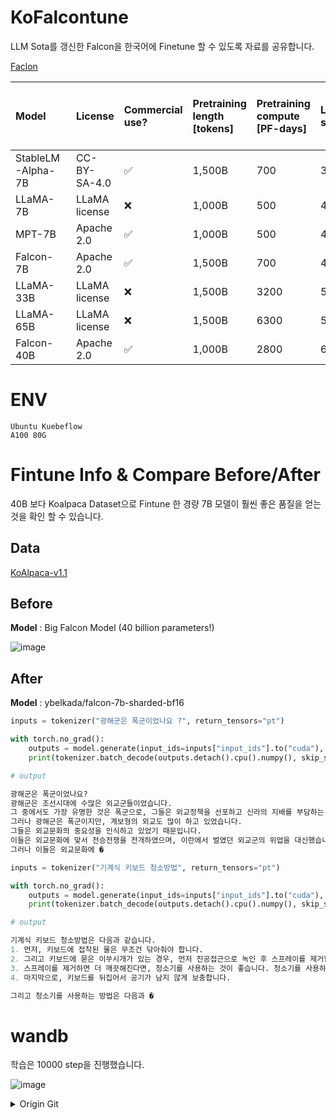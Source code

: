 # KoFalcontune

LLM Sota를 갱신한 Falcon을 한국어에 Finetune 할 수 있도록 자료를 공유합니다.

[Faclon](https://huggingface.co/blog/falcon)

|Model|License|Commercial use?|Pretraining length [tokens]|Pretraining compute [PF-days]|Leaderboard score|K,V-cache size for a 2.048 context|
|:----|:----|:----|:----|:----|:----|:----|
|StableLM-Alpha-7B|CC-BY-SA-4.0|✅|1,500B|700|38.3*|800MB|
|LLaMA-7B|LLaMA license|❌|1,000B|500|47.6|1,100MB|
|MPT-7B|Apache 2.0|✅|1,000B|500|48.6|1,100MB|
|Falcon-7B|Apache 2.0|✅|1,500B|700|48.8|20MB|
|LLaMA-33B|LLaMA license|❌|1,500B|3200|56.9|3,300MB|
|LLaMA-65B|LLaMA license|❌|1,500B|6300|58.3|5,400MB|
|Falcon-40B|Apache 2.0|✅|1,000B|2800|60.4|240MB|

# ENV

```
Ubuntu Kuebeflow
A100 80G
```

# Fintune Info & Compare Before/After 

40B 보다 Koalpaca Dataset으로 Fintune 한 경량 7B 모델이 훨씬 좋은 품질을 얻는 것을 확인 할 수 있습니다.

## Data

[KoAlpaca-v1.1](https://huggingface.co/datasets/beomi/KoAlpaca-v1.1a/viewer/beomi--KoAlpaca-v1.1a)

## Before

**Model** : Big Falcon Model (40 billion parameters!)

![image](https://github.com/HaloKim/KoFalcontune/assets/44603549/0fb0e7b8-1c43-4417-87a0-63821cc6af66)


## After

**Model** : ybelkada/falcon-7b-sharded-bf16

```python
inputs = tokenizer("광해군은 폭군이었나요 ?", return_tensors="pt")

with torch.no_grad():
    outputs = model.generate(input_ids=inputs["input_ids"].to("cuda"), max_new_tokens=512)
    print(tokenizer.batch_decode(outputs.detach().cpu().numpy(), skip_special_tokens=True)[0])

# output

광해군은 폭군이었나요?
광해군은 조선시대에 수많은 외교군들이었습니다. 
그 중에서도 가장 유명한 것은 폭군으로, 그들은 외교정책을 선포하고 신라의 지배를 부담하는 전략을 담당했습니다. 
그러나 광해군은 폭군이지만, 계보형의 외교도 많이 하고 있었습니다. 
그들은 외교문화의 중요성을 인식하고 있었기 때문입니다. 
이들은 외교문화에 맞서 전승전쟁을 전개하였으며, 이란에서 벌였던 외교군의 위업을 대신했습니다. 
그러나 이들은 외교문화에 �    
```

```python
inputs = tokenizer("기계식 키보드 청소방법", return_tensors="pt")

with torch.no_grad():
    outputs = model.generate(input_ids=inputs["input_ids"].to("cuda"), max_new_tokens=512)
    print(tokenizer.batch_decode(outputs.detach().cpu().numpy(), skip_special_tokens=True)[0])

# output

기계식 키보드 청소방법은 다음과 같습니다. 
1. 먼저, 키보드에 접착된 물은 무조건 닦아줘야 합니다.
2. 그리고 키보드에 묻은 이쑤시개가 있는 경우, 먼저 진공접근으로 녹인 후 스프레이를 제거합니다.
3. 스프레이를 제거하면 더 깨끗해진다면, 청소기를 사용하는 것이 좋습니다. 청소기를 사용하면 일반적으로 키보드를 청소할 수 있습니다.
4. 마지막으로, 키보드를 뒤집어서 공기가 남지 않게 보충합니다.

그리고 청소기를 사용하는 방법은 다음과 �
```

# wandb 

학습은 10000 step을 진행했습니다.

![image](https://github.com/HaloKim/KoFalcontune/assets/44603549/4041d170-2ae4-4bef-aa28-0dc68101c24a)


<details>
<summary>Origin Git</summary>

# falcontune: 4-Bit Finetuning of FALCONs on a Consumer GPU

**falcontune** allows finetuning FALCONs (e.g., falcon-40b-4bit) on as little as one consumer-grade A100 40GB. 

Its features tiny and easy-to-use codebase.

One benefit of being able to finetune larger LLMs on one GPU is the ability to easily leverage data parallelism for large models.

Underneath the hood, **falcontune** implements the LoRA algorithm over an LLM compressed using the GPTQ algorithm, which requires implementing a backward pass for the quantized LLM.

**falcontune** can generate a 50-token recipe on A100 40GB for ~ 10 seconds using triton backend

```
$ falcontune generate --interactive --model falcon-40b-instruct-4bit --weights gptq_model-4bit--1g.safetensors --max_new_tokens=50 --use_cache --do_sample --prompt "How to prepare pasta?"


How to prepare pasta?
Here's a simple recipe to prepare pasta:

Ingredients:
- 1 pound of dry pasta
- 4-6 cups of water
- Salt (optional)

Instructions:
1. Boil the water

Took 10.042 s
```

This example is based on the model: TheBloke/falcon-40b-instruct-GPTQ.

Here is a [Google Colab](https://colab.research.google.com/drive/1Pv7Dn60u_ANgkhRojAIX-VOkU3J-2cYh?usp=sharing). 
You will need a A100 40GB to finetune the model.

## Installation

### Setup

```
pip install -r requirements.txt 
python setup.py install         
```

The default backend is triton which is the fastest. For cuda support install also the CUDA kernels:

```
python setup_cuda.py install         
```


## Running falcontune

The above process installs a `falcontune` command in your environment.

### Download Models

First, start by downloading the weights of a FALCON model:
```
$ wget https://huggingface.co/TheBloke/falcon-40b-instruct-GPTQ/resolve/main/gptq_model-4bit--1g.safetensors
```

### Generate Text

You can generate text directly from the command line. This generates text from the base model:
```
$ falcontune generate \
    --interactive \
    --model falcon-40b-instruct-4bit \
    --weights gptq_model-4bit--1g.safetensors \
    --max_new_tokens=50 \
    --use_cache \
    --do_sample \
    --instruction "Who was the first person on the moon?"
```

### Finetune A Base Model

You may also finetune a base model yourself. First, you need to download a dataset:
```
$ wget https://github.com/gururise/AlpacaDataCleaned/raw/main/alpaca_data_cleaned.json
```

You can finetune any model of the FALCON family:

<details>
<summary>FALCON-7B</summary>
<br>

    $ falcontune finetune \
        --model=falcon-7b \
        --weights=tiiuae/falcon-7b \
        --dataset=./alpaca_data_cleaned.json \
        --data_type=alpaca \
        --lora_out_dir=./falcon-7b-alpaca/ \
        --mbatch_size=1 \
        --batch_size=2 \
        --epochs=3 \
        --lr=3e-4 \
        --cutoff_len=256 \
        --lora_r=8 \
        --lora_alpha=16 \
        --lora_dropout=0.05 \
        --warmup_steps=5 \
        --save_steps=50 \
        --save_total_limit=3 \
        --logging_steps=5 \
        --target_modules='["query_key_value"]'

    The above commands will download the model and use LoRA to finetune the quantized model. The final adapters and the checkpoints will be saved in `falcon-7b-alpaca` and available for generation as follows:

    $ falcontune generate \
        --interactive \
        --model falcon-7b \
        --weights tiiuae/falcon-7b \
        --lora_apply_dir falcon-7b-alpaca \
        --max_new_tokens 50 \
        --use_cache \
        --do_sample \
        --instruction "How to prepare pasta?"

</details>


<details>
<summary>FALCON-7B-INSTRUCT</summary>
<br>

    $ falcontune finetune \
        --model=falcon-7b-instruct \
        --weights=tiiuae/falcon-7b-instruct \
        --dataset=./alpaca_data_cleaned.json \
        --data_type=alpaca \
        --lora_out_dir=./falcon-7b-instruct-alpaca/ \
        --mbatch_size=1 \
        --batch_size=2 \
        --epochs=3 \
        --lr=3e-4 \
        --cutoff_len=256 \
        --lora_r=8 \
        --lora_alpha=16 \
        --lora_dropout=0.05 \
        --warmup_steps=5 \
        --save_steps=50 \
        --save_total_limit=3 \
        --logging_steps=5 \
        --target_modules='["query_key_value"]'

    The above commands will download the model and use LoRA to finetune the quantized model. The final adapters and the checkpoints will be saved in `falcon-7b-instruct-alpaca` and available for generation as follows:

    $ falcontune generate \
        --interactive \
        --model falcon-7b-instruct \
        --weights mosaicml/falcon-7b-instruct \
        --lora_apply_dir falcon-7b-instruct-alpaca \
        --max_new_tokens 50 \
        --use_cache \
        --do_sample \
        --instruction "How to prepare pasta?"

</details>


<details>
<summary>FALCON-40B</summary>
<br>

    $ falcontune finetune \
        --model=falcon-40b \
        --weights=tiiuae/falcon-40b \
        --dataset=./alpaca_data_cleaned.json \
        --data_type=alpaca \
        --lora_out_dir=./falcon-40b-alpaca/ \
        --mbatch_size=1 \
        --batch_size=2 \
        --epochs=3 \
        --lr=3e-4 \
        --cutoff_len=256 \
        --lora_r=8 \
        --lora_alpha=16 \
        --lora_dropout=0.05 \
        --warmup_steps=5 \
        --save_steps=50 \
        --save_total_limit=3 \
        --logging_steps=5 \
        --target_modules='["query_key_value"]'

    The above commands will download the model and use LoRA to finetune the quantized model. The final adapters and the checkpoints will be saved in `falcon-40b-alpaca` and available for generation as follows:

    $ falcontune generate \
        --interactive \
        --model falcon-40b \
        --weights tiiuae/falcon-40b\
        --lora_apply_dir falcon-40b-alpaca \
        --max_new_tokens 50 \
        --use_cache \
        --do_sample \
        --instruction "How to prepare pasta?"

</details>

<details>
<summary>FALCON-40B-INSTRUCT</summary>
<br>

    $ falcontune finetune \
        --model=falcon-40b-instruct \
        --weights=tiiuae/falcon-40b-instruct \
        --dataset=./alpaca_data_cleaned.json \
        --data_type=alpaca \
        --lora_out_dir=./falcon-40b-instruct-alpaca/ \
        --mbatch_size=1 \
        --batch_size=2 \
        --epochs=3 \
        --lr=3e-4 \
        --cutoff_len=256 \
        --lora_r=8 \
        --lora_alpha=16 \
        --lora_dropout=0.05 \
        --warmup_steps=5 \
        --save_steps=50 \
        --save_total_limit=3 \
        --logging_steps=5 \
        --target_modules='["query_key_value"]'

    The above commands will download the model and use LoRA to finetune the quantized model. The final adapters and the checkpoints will be saved in `falcon-40b-instruct-alpaca` and available for generation as follows:

    $ falcontune generate \
        --interactive \
        --model falcon-40b-instruct \
        --weights tiiuae/falcon-40b-instruct\
        --lora_apply_dir falcon-40b-alpaca \
        --max_new_tokens 50 \
        --use_cache \
        --do_sample \
        --instruction "How to prepare pasta?"

</details>

<details>
<summary>FALCON-7B-INSTRUCT-4BIT</summary>
<br>

    $ wget https://huggingface.co/TheBloke/falcon-7b-instruct-GPTQ/resolve/main/gptq_model-4bit-64g.safetensors
    
    $ falcontune finetune \
        --model=falcon-7b-instruct-4bit \
        --weights=gptq_model-4bit-64g.safetensors \
        --dataset=./alpaca_data_cleaned.json \
        --data_type=alpaca \
        --lora_out_dir=./falcon-7b-instruct-4bit-alpaca/ \
        --mbatch_size=1 \
        --batch_size=2 \
        --epochs=3 \
        --lr=3e-4 \
        --cutoff_len=256 \
        --lora_r=8 \
        --lora_alpha=16 \
        --lora_dropout=0.05 \
        --warmup_steps=5 \
        --save_steps=50 \
        --save_total_limit=3 \
        --logging_steps=5 \
        --target_modules='["query_key_value"]'

    The above commands will download the model and use LoRA to finetune the quantized model. The final adapters and the checkpoints will be saved in `falcon-7b-instruct-4bit-alpaca` and available for generation as follows:

    $ falcontune generate \
        --interactive \
        --model falcon-7b-instruct-4bit \
        --weights gptq_model-4bit-64g.safetensors \
        --lora_apply_dir falcon-7b-instruct-4bit-alpaca \
        --max_new_tokens 50 \
        --use_cache \
        --do_sample \
        --instruction "How to prepare pasta?"

</details>

<details>
<summary>FALCON-40B-INSTRUCT-4BIT</summary>
<br>

    $ wget https://huggingface.co/TheBloke/falcon-40b-instruct-GPTQ/resolve/main/gptq_model-4bit--1g.safetensors
    
    $ falcontune finetune \
        --model=falcon-40b-instruct-4bit \
        --weights=gptq_model-4bit--1g.safetensors \
        --dataset=./alpaca_data_cleaned.json \
        --data_type=alpaca \
        --lora_out_dir=./falcon-40b-instruct-4bit-alpaca/ \
        --mbatch_size=1 \
        --batch_size=2 \
        --epochs=3 \
        --lr=3e-4 \
        --cutoff_len=256 \
        --lora_r=8 \
        --lora_alpha=16 \
        --lora_dropout=0.05 \
        --warmup_steps=5 \
        --save_steps=50 \
        --save_total_limit=3 \
        --logging_steps=5 \
        --target_modules='["query_key_value"]'

    The above commands will download the model and use LoRA to finetune the quantized model. The final adapters and the checkpoints will be saved in `falcon-40b-instruct-4bit-alpaca` and available for generation as follows:

    $ falcontune generate \
        --interactive \
        --model falcon-40b-instruct-4bit \
        --weights gptq_model-4bit--1g.safetensors \
        --lora_apply_dir falcon-40b-instruct-4bit-alpaca \
        --max_new_tokens 50 \
        --use_cache \
        --do_sample \
        --instruction "How to prepare pasta?"

</details>

## Acknowledgements

**falcontune** is based on the following projects:
* The GPTQ algorithm and codebase by the [IST-DASLAB](https://github.com/IST-DASLab/gptq) with modifications by [@qwopqwop200](https://github.com/qwopqwop200/)
* The `alpaca_lora_4bit` repo by [johnsmith0031](https://github.com/johnsmith0031)
* The PEFT repo and its implementation of LoRA
* The LLAMA, OPT, and BLOOM models by META FAIR and the BigScience consortium
* The `llmtune` repo by [kuleshov-group](https://github.com/kuleshov-group/llmtune)


## Consultations
Need a custom solution? Let me know: `r.m.mihaylov@gmail.com`
